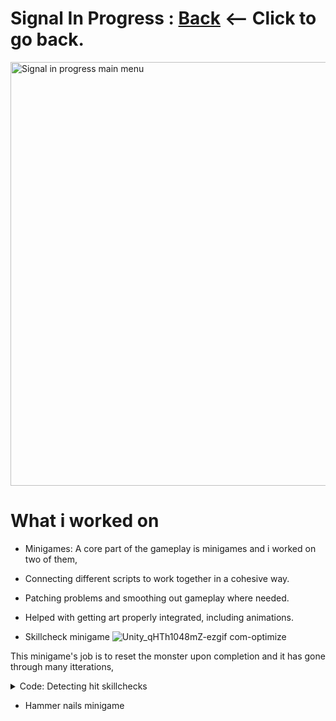 # Signal In Progress : [Back](https://github.com/sim7234/Portfolio/blob/main/README.md) <-- Click to go back.
<img width="1080" height="678" alt="Signal in progress main menu" src="https://github.com/user-attachments/assets/49aa1f66-fc5f-4cfc-a390-1fbefac2e23e" />

# What i worked on
* Minigames: A core part of the gameplay is minigames and i worked on two of them,
* Connecting different scripts to work together in a cohesive way.
* Patching problems and smoothing out gameplay where needed.
* Helped with getting art properly integrated, including animations.

* Skillcheck minigame
![Unity_qHTh1048mZ-ezgif com-optimize](https://github.com/user-attachments/assets/0c35b6dc-7667-4b03-ac3a-aedb9acad41e)

This minigame's job is to reset the monster upon completion and it has gone through many itterations,

<details>

<summary>Code: Detecting hit skillchecks</summary>

<pre>$

    <pbr>
```CS
        bool CheckIfHitZone()
{
    float skillZonePositionMin = 0;
    float skillZonePositionMax = 0;

    //the 4 different origins change in 90 degrees top is 0, right is 90 bottom 180, left 270, top 360/0

    //the skillcheck arrow is based on rotationValue which goes from 0 to -360.

    switch (currentOrigin)
    {
        case 0:
            //bottom
            skillZonePositionMin = 180;
            skillZonePositionMax = 180;
            break;
        case 1:
            //right
            skillZonePositionMin = 90;
            skillZonePositionMax = 90;
            break;
        case 2:
            //top
            skillZonePositionMin = 0;
            skillZonePositionMax = 0;
            break;
        case 3:
            //left
            skillZonePositionMin = 270;
            skillZonePositionMax = 270;
            break;
        default:
            //top
            skillZonePositionMin = 0;
            skillZonePositionMax = 0;
            break;
    }

    if (rndClockwise == 0)
    {
        skillZonePositionMax += (skillCheckZone.fillAmount * 360);
        //skillzone max is bigger nummber then min
    }
    else
    {
        if (skillZonePositionMin == 0)
            skillZonePositionMin = 360;

        float temp = skillZonePositionMin;

        skillZonePositionMin -= (skillCheckZone.fillAmount * 360);
        skillZonePositionMax = temp;

        //skillzone max is smaller then min (because skillcheck goes opposite direction)
    }

    float arrowPosition = rotationValue * -1;

    if (arrowPosition >= skillZonePositionMin && arrowPosition <= skillZonePositionMax)
    {
        return true;
    }
    else
    {
        return false;
    }
}
```
    </pre>
</details>


* Hammer nails minigame
